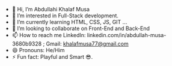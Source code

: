 - 👋 Hi, I’m Abdullahi Khalaf Musa
- 👀 I’m interested in Full-Stack development.
- 🌱 I’m currently learning HTML, CSS, JS, GIT ...
- 💞️ I’m looking to collaborate on Front-End and Back-End
- 📫 How to reach me LinkedIn: linkedin.com/in/abdullah-musa-3680b9328  ; Gmail: khalafmusa77@gmail.com
- 😄 Pronouns: He/Him
- ⚡ Fun fact: Playful and Smart 😎.

<!---
Khalaf-16/Khalaf-16 is a ✨ special ✨ repository because its `README.md` (this file) appears on your GitHub profile.
You can click the Preview link to take a look at your changes.
--->

